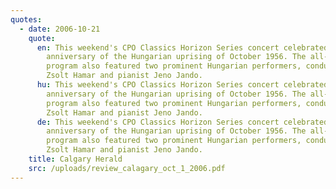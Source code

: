 ```yaml
---
quotes:
  - date: 2006-10-21
    quote:
      en: This weekend's CPO Classics Horizon Series concert celebrated the 50th
        anniversary of the Hungarian uprising of October 1956. The all-Hungarian
        program also featured two prominent Hungarian performers, conductor
        Zsolt Hamar and pianist Jeno Jando.
      hu: This weekend's CPO Classics Horizon Series concert celebrated the 50th
        anniversary of the Hungarian uprising of October 1956. The all-Hungarian
        program also featured two prominent Hungarian performers, conductor
        Zsolt Hamar and pianist Jeno Jando.
      de: This weekend's CPO Classics Horizon Series concert celebrated the 50th
        anniversary of the Hungarian uprising of October 1956. The all-Hungarian
        program also featured two prominent Hungarian performers, conductor
        Zsolt Hamar and pianist Jeno Jando.
    title: Calgary Herald
    src: /uploads/review_calagary_oct_1_2006.pdf
---
```

